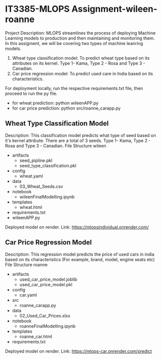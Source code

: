 # IT3385-MLOPS Assignment-wileen-roanne
Project Description: 
MLOPS streamlines the process of deploying Machine Learning models to production and then maintaining and monitoring them. In this assigment, we will be covering two types of machine leanring models.
1. Wheat type classification model: To predict wheat type based on its attributes on its kernel. Type 1- Kama, Type 2 - Rosa and Type 3 - Canadian.
2. Car price regression model: To predict used care in India based on its characteristics.

For deployment locally, run the respective requirements.txt file, then proceed to run the py file. 
- for wheat prediction: python wileenAPP.py
- for car price prediction: python src/roanne_carapp.py

## Wheat Type Classification Model 
Description: This classification model predicts what type of seed based on it's kernel attribute. There are a total of 3 seeds. Type 1- Kama, Type 2 - Rosa and Type 3 - Canadian.
File Structure
wileen
- artifacts
  - seed_pipline.pkl
  - seed_type_classification.pkl
- config
  - wheat.yaml
- data
  - 03_Wheat_Seeds.csv
- notebook
  - wileenFinalModelling.ipynb
- templates
  - wheat.html
- requirements.txt
- wileenAPP.py

Deployed model on render. Link: https://mlopsindividual.onrender.com/ 

## Car Price Regression Model 
Description: This regression model predicts the price of used cars in india based on its characteristics (For example, brand, model, engine seats etc)  
File Structure
roanne
- artifacts
  - used_car_price_model.joblib
  - used_car_price_model.pkl
- config
  - car.yaml
- src
  - roanne_carapp.py
- data
  - 02_Used_Car_Prices.xlsx
- notebook
  - roanneFinalModelling.ipynb
- templates
  - roanne_car.html
- requirements.txt

Deployed model on render. Link: https://mlops-car.onrender.com/predict


